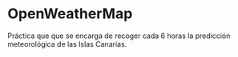 # OpenWeatherMap
Práctica que que se encarga de recoger cada 6 horas la predicción meteorológica de las Islas Canarias.
